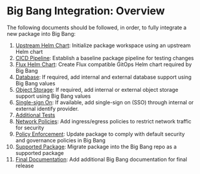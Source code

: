 # Big Bang Integration: Overview

The following documents should be followed, in order, to fully integrate a new package into Big Bang:

1. [Upstream Helm Chart](./package-integration-upstream.md): Initialize package workspace using an upstream Helm chart
1. [CICD Pipeline](./package-integration-pipeline.md): Establish a baseline package pipeline for testing changes
1. [Flux Helm Chart](./package-integration-flux.md): Create Flux compatible GitOps Helm chart required by Big Bang
1. [Database](./package-integration-database.md): If required, add internal and external database support using Big Bang values
1. [Object Storage](./package-integration-storage.md): If required, add internal or external object storage support using Big Bang values
1. [Single-sign On](./package-integration-sso.md): If available, add single-sign on (SSO) through internal or external identify provider.
1. [Additional Tests](./package-integration-testing.md)
1. [Network Policies](./package-integration-network-policies.md): Add ingress/egress policies to restrict network traffic for security
1. [Policy Enforcement](./package-integration-policy-enforcement.md): Update package to comply with default security and governance policies in Big Bang
1. [Supported Package](./package-integration-supported.md): Migrate package into the Big Bang repo as a supported package
1. [Final Documentation](./package-integration-documentation.md): Add additional Big Bang documentation for final release
